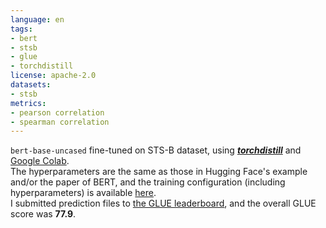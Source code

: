 ```yaml
---
language: en
tags:
- bert
- stsb
- glue
- torchdistill
license: apache-2.0
datasets:
- stsb
metrics:
- pearson correlation
- spearman correlation
---
```


`bert-base-uncased` fine-tuned on STS-B dataset, using [***torchdistill***](https://github.com/yoshitomo-matsubara/torchdistill) and [Google Colab](https://colab.research.google.com/github/yoshitomo-matsubara/torchdistill/blob/master/demo/glue_finetuning_and_submission.ipynb).  
The hyperparameters are the same as those in Hugging Face's example and/or the paper of BERT, and the training configuration (including hyperparameters) is available [here](https://github.com/yoshitomo-matsubara/torchdistill/blob/main/configs/sample/glue/stsb/mse/bert_base_uncased.yaml).  
I submitted prediction files to [the GLUE leaderboard](https://gluebenchmark.com/leaderboard), and the overall GLUE score was **77.9**.
